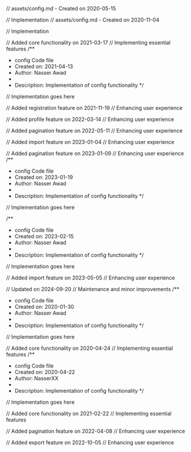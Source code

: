 // assets/config.md - Created on 2020-05-15

// Implementation
// assets/config.md - Created on 2020-11-04

// Implementation

// Added core functionality on 2021-03-17
// Implementing essential features
/**
 * config Code file
 * Created on: 2021-04-13
 * Author: Nasser Awad
 *
 * Description: Implementation of config functionality
 */
 
// Implementation goes here


// Added registration feature on 2021-11-19
// Enhancing user experience

// Added profile feature on 2022-03-14
// Enhancing user experience

// Added pagination feature on 2022-05-11
// Enhancing user experience

// Added import feature on 2023-01-04
// Enhancing user experience

// Added pagination feature on 2023-01-09
// Enhancing user experience
/**
 * config Code file
 * Created on: 2023-01-19
 * Author: Nasser Awad
 *
 * Description: Implementation of config functionality
 */
 
// Implementation goes here

/**
 * config Code file
 * Created on: 2023-02-15
 * Author: Nasser Awad
 *
 * Description: Implementation of config functionality
 */
 
// Implementation goes here


// Added import feature on 2023-05-05
// Enhancing user experience

// Updated on 2024-09-20
// Maintenance and minor improvements
/**
 * config Code file
 * Created on: 2020-01-30
 * Author: Nasser Awad
 *
 * Description: Implementation of config functionality
 */
 
// Implementation goes here


// Added core functionality on 2020-04-24
// Implementing essential features
/**
 * config Code file
 * Created on: 2020-04-22
 * Author: NasserXX
 *
 * Description: Implementation of config functionality
 */
 
// Implementation goes here


// Added core functionality on 2021-02-22
// Implementing essential features

// Added pagination feature on 2022-04-08
// Enhancing user experience

// Added export feature on 2022-10-05
// Enhancing user experience
